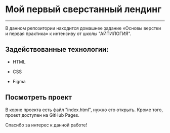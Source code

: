 # Мой первый сверстанный лендинг
---
В данном репозитории находится домашнее задание «Основы верстки и первая практика» к интенсиву от школы "АЙТИЛОГИЯ".

## Задействованные технологии:

* HTML

* CSS

* Figma

## Посмотреть проект
В корне проекта есть файл "index.html", нужно его открыть. Кроме того, проект доступен на GitHub Pages.

Спасибо за интерес к данной работе!